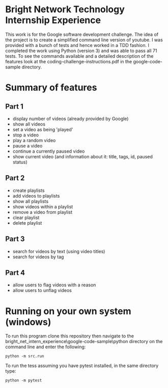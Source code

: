 # Bright Network Technology Internship Experience
This work is for the Google software development challenge.
The idea of the project is to create a simplified command line version of youtube. I was provided with a bunch of tests and hence worked in a TDD fashion.
I completed the work using Python (version 3) and was able to pass all 71 tests. To see the commands available and a detailed description of the features look at the coding-challenge-instructions.pdf in the google-code-sample directory.

# Summary of features
## Part 1
 - display number of videos (already provided by Google)
 - show all videos
 - set a video as being 'played'
 - stop a video
 - play a random video
 - pause a video
 - continue a currently paused video
 - show current video (and information about it: title, tags, id, paused status)

## Part 2
 - create playlists
 - add videos to playlists
 - show all playlists
 - show videos within a playlist
 - remove a video from playlist
 - clear playlist
 - delete playlist

## Part 3
 - search for videos by text (using video titles)
 - search for videos by tag

## Part 4
 - allow users to flag videos with a reason
 - allow users to unflag videos

# Running on your own system (windows)
To run this program clone this repository then navigate to the bright_net_intern_experience\google-code-sample\python directory on the command line and enter the following:
```
python -m src.run
```

To run the tess assuming you have pytest installed, in the same directory type:
```
python -m pytest
```
